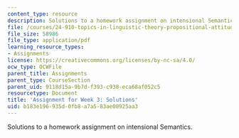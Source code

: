 ```yaml
---
content_type: resource
description: Solutions to a homework assignment on intensional Semantics.
file: /courses/24-910-topics-in-linguistic-theory-propositional-attitudes-spring-2009/b183e196935d0fb8a7a583ae00925aa3_MIT24_910s09_sol_assn02.pdf
file_size: 58986
file_type: application/pdf
learning_resource_types:
- Assignments
license: https://creativecommons.org/licenses/by-nc-sa/4.0/
ocw_type: OCWFile
parent_title: Assignments
parent_type: CourseSection
parent_uid: 9118d15a-9b7d-f393-c938-eca68af052c5
resourcetype: Document
title: 'Assignment for Week 3: Solutions'
uid: b183e196-935d-0fb8-a7a5-83ae00925aa3
---
```

Solutions to a homework assignment on intensional Semantics.